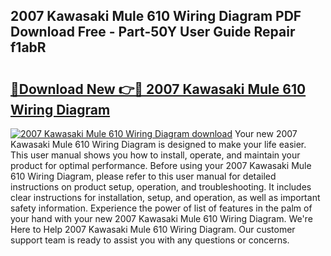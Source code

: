 ## 2007 Kawasaki Mule 610 Wiring Diagram PDF Download Free - Part-50Y User Guide Repair f1abR

# <h2><a href="http://dfou172.blite.top/?on=2007+Kawasaki+Mule+610+Wiring+Diagram">🔗Download New 👉🔴 2007 Kawasaki Mule 610 Wiring Diagram</a></h2>

[![2007 Kawasaki Mule 610 Wiring Diagram download](https://i.imgur.com/lujVjoI.png)](http://dfou172.blite.top/?on=2007+Kawasaki+Mule+610+Wiring+Diagram)
Your new 2007 Kawasaki Mule 610 Wiring Diagram is designed to make your life easier. This user manual shows you how to install, operate, and maintain your product for optimal performance. Before using your 2007 Kawasaki Mule 610 Wiring Diagram, please refer to this user manual for detailed instructions on product setup, operation, and troubleshooting. It includes clear instructions for installation, setup, and operation, as well as important safety information. Experience the power of list of features in the palm of your hand with your new 2007 Kawasaki Mule 610 Wiring Diagram. We're Here to Help 2007 Kawasaki Mule 610 Wiring Diagram. Our customer support team is ready to assist you with any questions or concerns.
